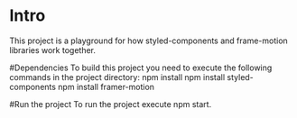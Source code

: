 # Intro
This project is a playground for how styled-components and frame-motion libraries work together.

#Dependencies
To build this project you need to execute the following commands in the project directory:
	npm install
	npm install styled-components
	npm install framer-motion
	
#Run the project
To run the project execute npm start.